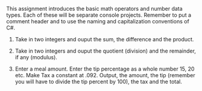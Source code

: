 This assignment introduces the basic math operators and number data types. Each of these will be separate console projects. Remember to put a comment header and to use the naming and capitalization conventions of C#.

1. Take in two integers and ouput the sum, the difference and the product.

2. Take in two integers and ouput the quotient (division) and the remainder, if any (modulus).

3. Enter a meal amount. Enter the tip percentage as a whole number 15, 20 etc. Make Tax a constant at .092. Output, the amount, the tip (remember you will have to divide the tip percent by 100), the tax and the total.